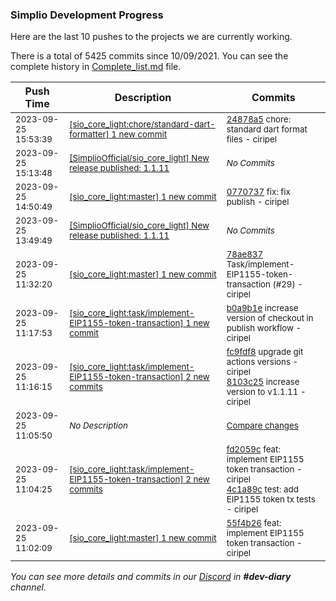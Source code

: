 
### Simplio Development Progress

Here are the last 10 pushes to the projects we are currently working.

There is a total of 5425 commits since 10/09/2021. You can see the complete history in
 [Complete_list.md](Complete_list.md) file.

| Push Time | Description | Commits |
| --- | --- | --- |
| <sub>2023-09-25 15:53:39</sub> | <sub>[[sio_core_light:chore/standard-dart-formatter] 1 new commit](https://github.com/SimplioOfficial/sio_core_light/commit/24878a59498ecc0c70972c1897f864f153199e14)</sub> | <sub>[24878a5](https://github.com/SimplioOfficial/sio_core_light/commit/24878a59498ecc0c70972c1897f864f153199e14) chore: standard dart format files - ciripel</sub> |
| <sub>2023-09-25 15:13:48</sub> | <sub>[[SimplioOfficial/sio_core_light] New release published: 1.1.11](https://github.com/SimplioOfficial/sio_core_light/releases/tag/1.1.11)</sub> | <sub>_No Commits_</sub> |
| <sub>2023-09-25 14:50:49</sub> | <sub>[[sio_core_light:master] 1 new commit](https://github.com/SimplioOfficial/sio_core_light/commit/07707376495e4c7c5ad5f6b8be402a110153a4b3)</sub> | <sub>[0770737](https://github.com/SimplioOfficial/sio_core_light/commit/07707376495e4c7c5ad5f6b8be402a110153a4b3) fix: fix publish - ciripel</sub> |
| <sub>2023-09-25 13:49:49</sub> | <sub>[[SimplioOfficial/sio_core_light] New release published: 1.1.11](https://github.com/SimplioOfficial/sio_core_light/releases/tag/1.1.11)</sub> | <sub>_No Commits_</sub> |
| <sub>2023-09-25 11:32:20</sub> | <sub>[[sio_core_light:master] 1 new commit](https://github.com/SimplioOfficial/sio_core_light/commit/78ae8376bb70dd1cfdcc2302a3b7276c4887e536)</sub> | <sub>[78ae837](https://github.com/SimplioOfficial/sio_core_light/commit/78ae8376bb70dd1cfdcc2302a3b7276c4887e536) Task/implement-EIP1155-token-transaction (#29) - ciripel</sub> |
| <sub>2023-09-25 11:17:53</sub> | <sub>[[sio_core_light:task/implement-EIP1155-token-transaction] 1 new commit](https://github.com/SimplioOfficial/sio_core_light/commit/b0a9b1e14fe0fc33e1eded0f376dd023f53fa8ea)</sub> | <sub>[b0a9b1e](https://github.com/SimplioOfficial/sio_core_light/commit/b0a9b1e14fe0fc33e1eded0f376dd023f53fa8ea) increase version of checkout in publish workflow - ciripel</sub> |
| <sub>2023-09-25 11:16:15</sub> | <sub>[[sio_core_light:task/implement-EIP1155-token-transaction] 2 new commits](https://github.com/SimplioOfficial/sio_core_light/compare/4c1a89c7fa13...8103c25c94e6)</sub> | <sub>[fc9fdf8](https://github.com/SimplioOfficial/sio_core_light/commit/fc9fdf83decf6c03543debee90accd2e8841b9b1) upgrade git actions versions - ciripel<br>[8103c25](https://github.com/SimplioOfficial/sio_core_light/commit/8103c25c94e69012f89e5e0101bbd5cd44a5a49b) increase version to v1.1.11 - ciripel</sub> |
| <sub>2023-09-25 11:05:50</sub> | <sub>_No Description_</sub> | <sub>[Compare changes](https://github.com/SimplioOfficial/sio_core_light/compare/55f4b26cc05c...fbbf0dc147a3)</sub> |
| <sub>2023-09-25 11:04:25</sub> | <sub>[[sio_core_light:task/implement-EIP1155-token-transaction] 2 new commits](https://github.com/SimplioOfficial/sio_core_light/compare/fbbf0dc147a3...4c1a89c7fa13)</sub> | <sub>[fd2059c](https://github.com/SimplioOfficial/sio_core_light/commit/fd2059c876d7a80824b0b3ce42173ca41643283f) feat: implement EIP1155 token transaction - ciripel<br>[4c1a89c](https://github.com/SimplioOfficial/sio_core_light/commit/4c1a89c7fa130893ec2e01a72c06c6a75d1d230c) test: add EIP1155 token tx tests - ciripel</sub> |
| <sub>2023-09-25 11:02:09</sub> | <sub>[[sio_core_light:master] 1 new commit](https://github.com/SimplioOfficial/sio_core_light/commit/55f4b26cc05c6a21555eeceef6841dfd1f9a1091)</sub> | <sub>[55f4b26](https://github.com/SimplioOfficial/sio_core_light/commit/55f4b26cc05c6a21555eeceef6841dfd1f9a1091) feat: implement EIP1155 token transaction - ciripel</sub> |

_You can see more details and commits in our [Discord](https://discord.gg/aKhjuwZmdP) in **#dev-diary** channel._
